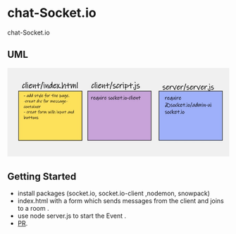 # chat-Socket.io
chat-Socket.io 

## UML

![chat-Socket.io](UML.jpg)

## Getting Started

- install packages (socket.io, socket.io-client ,nodemon, snowpack)
- index.html with a form which sends messages from the client and joins to a room .
- use node server.js to start the Event .
- [PR](https://github.com/ManalKhAlbahar/chat-Socket.io/pull/1).
